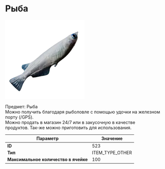 # Рыба

![Item Image](../img/523.webp?raw=true)

Предмет: Рыба<br>Можно получить благодаря рыболовле с помощью удочки на железном порту (/GPS).<br>Можно продать в магазин 24/7 или в закусочную в качестве<br>продуктов. Так-же можно приготовить для использования.


| Параметр | Значение |
|----------|----------|
| **ID** | 523 |
| **Тип** | ITEM_TYPE_OTHER |
| **Максимальное количество в ячейке** | 100 |

